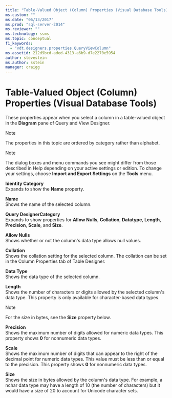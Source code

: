 ```yaml
---
title: "Table-Valued Object (Column) Properties (Visual Database Tools) | Microsoft Docs"
ms.custom: ""
ms.date: "06/13/2017"
ms.prod: "sql-server-2014"
ms.reviewer: ""
ms.technology: ssms
ms.topic: conceptual
f1_keywords: 
  - "vdt.designers.properties.QueryViewColumn"
ms.assetid: 212d9bcd-aded-4313-a6b9-d7e2270e5954
author: stevestein
ms.author: sstein
manager: craigg
---
```

# Table-Valued Object (Column) Properties (Visual Database Tools)
  These properties appear when you select a column in a table-valued object in the **Diagram** pane of Query and View Designer.  
  
> [!NOTE]  
>  The properties in this topic are ordered by category rather than alphabet.  
  
> [!NOTE]  
>  The dialog boxes and menu commands you see might differ from those described in Help depending on your active settings or edition. To change your settings, choose **Import and Export Settings** on the **Tools** menu.  
  
 **Identity Category**  
 Expands to show the **Name** property.  
  
 **Name**  
 Shows the name of the selected column.  
  
 **Query DesignerCategory**  
 Expands to show properties for **Allow Nulls**, **Collation**, **Datatype**, **Length**, **Precision**, **Scale**, and **Size**.  
  
 **Allow Nulls**  
 Shows whether or not the column's data type allows null values.  
  
 **Collation**  
 Shows the collation setting for the selected column. The collation can be set in the Column Properties tab of Table Designer.  
  
 **Data Type**  
 Shows the data type of the selected column.  
  
 **Length**  
 Shows the number of characters or digits allowed by the selected column's data type. This property is only available for character-based data types.  
  
> [!NOTE]  
>  For the size in bytes, see the **Size** property below.  
  
 **Precision**  
 Shows the maximum number of digits allowed for numeric data types. This property shows **0** for nonnumeric data types.  
  
 **Scale**  
 Shows the maximum number of digits that can appear to the right of the decimal point for numeric data types. This value must be less than or equal to the precision. This property shows **0** for nonnumeric data types.  
  
 **Size**  
 Shows the size in bytes allowed by the column's data type. For example, a nchar data type may have a length of 10 (the number of characters) but it would have a size of 20 to account for Unicode character sets.  
  
  
